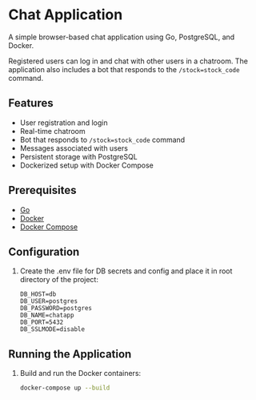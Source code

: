 # Chat Application

A simple browser-based chat application using Go, PostgreSQL, and Docker. 

Registered users can log in and chat with other users in a chatroom.
The application also includes a bot that responds to the `/stock=stock_code` command.

## Features

- User registration and login
- Real-time chatroom
- Bot that responds to `/stock=stock_code` command
- Messages associated with users
- Persistent storage with PostgreSQL
- Dockerized setup with Docker Compose

## Prerequisites
- [Go](https://go.dev/doc/install)
- [Docker](https://www.docker.com/get-started)
- [Docker Compose](https://docs.docker.com/compose/install/)

## Configuration

1. Create the .env file for DB secrets and config and place it in root directory of the project:
     ```
    DB_HOST=db
    DB_USER=postgres
    DB_PASSWORD=postgres
    DB_NAME=chatapp
    DB_PORT=5432
    DB_SSLMODE=disable
     ```

## Running the Application

1. Build and run the Docker containers:

   ```bash
   docker-compose up --build
